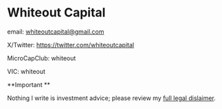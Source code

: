 # Whiteout Capital

email: whiteoutcapital@gmail.com

X/Twitter: https://twitter.com/whiteoutcapital

MicroCapClub: whiteout

VIC: whiteout

**Important **

Nothing I write is investment advice; please review my [full legal dislaimer](/legal-disclaimer).
